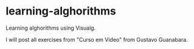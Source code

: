 # learning-alghorithms
Learning alghorithms using Visualg.

I will post all exercises from "Curso em Video" from Gustavo Guanabara.
